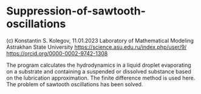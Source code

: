 # Suppression-of-sawtooth-oscillations

(c) Konstantin S. Kolegov, 11.01.2023
Laboratory of Mathematical Modeling
Astrakhan State University
https://science.asu.edu.ru/index.php/user/9/
https://orcid.org/0000-0002-9742-1308 

The program calculates the hydrodynamics in a liquid droplet evaporating on a substrate and containing a suspended or dissolved substance based on the lubrication approximation. The finite difference method is used here. The problem of sawtooth oscillations has been solved.
